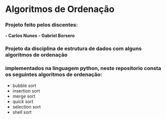 # Algoritmos de Ordenação

### Projeto feito pelos discentes:

**- Carlos Nunes**
**- Gabriel Borsero**

### Projeto da disciplina de estrutura de dados com alguns algoritmos de ordenação
### implementados na linguagem python, neste repositorio consta os seguintes algoritmos de ordenação:

* bubble sort
* insertion sort
* merge sort
* quick sort
* selection sort
* shell sort